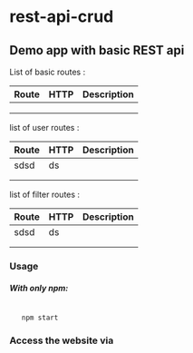 # rest-api-crud

## Demo app with basic REST api

List of basic routes :

| Route | HTTP | Description |
|-------|------|-------------|
|       |      |             |
|       |      |             |
|       |      |             |


list of user routes :

| Route | HTTP | Description |
|-------|------|-------------|
| sdsd  | ds   |             |
|       |      |             |
|       |      |             |

list of filter routes :

| Route | HTTP | Description |
|-------|------|-------------|
| sdsd  | ds   |             |
|       |      |             |
|       |      |             |

### Usage
##### With only npm:

```npm install 
```
```
   npm start
```

### Access the website via 

